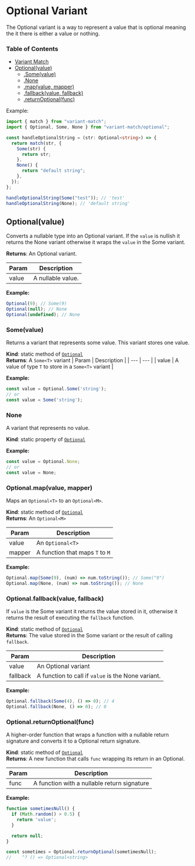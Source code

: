 # Optional Variant

The Optional variant is a way to represent a value that is optional meaning the it there is either a value or nothing.

### Table of Contents

- [Variant Match](/docs/variant.md)
- [Optional(value)](#optionalvalue)
  - [.Some(value)](#somevalue)
  - [.None](#none)
  - [.map(value, mapper)](#optionalmapvalue-mapper)
  - [.fallback(value, fallback)](#optionalfallbackvalue-fallback)
  - [.returnOptional(func)](#optionalreturnoptionalfunc)

Example:

```ts
import { match } from "variant-match";
import { Optional, Some, None } from "variant-match/optional";

const handleOptionalString = (str: Optional<string>) => {
  return match(str, {
    Some(str) {
      return str;
    },
    None() {
      return "default string";
    },
  });
};

handleOptionalString(Some("test")); // 'test'
handleOptionalString(None); // 'default string'
```

## Optional(value)
Converts a nullable type into an Optional variant.
If the `value` is nullish it returns the None variant
otherwise it wraps the `value` in the Some variant.

**Returns**: An Optional variant.

| Param | Description |
| --- | --- |
| value | A nullable value. |

**Example:**
```ts
Optional(9); // Some(9)
Optional(null); // None
Optional(undefined); // None
```

### Some(value)
Returns a variant that represents some value. This variant stores one value.

**Kind**: static method of [`Optional`](#optionalvalue)  
**Returns**: A `Some<T>` variant
| Param | Description |
| --- | --- |
| value | A value of type `T` to store in a `Some<T>` variant |

**Example:**
```ts
const value = Optional.Some('string');
// or
const value = Some('string');
```

### None
A variant that represents no value.

**Kind**: static property of [`Optional`](#optionalvalue)  

**Example:**
```ts
const value = Optional.None;
// or
const value = None;
```

### Optional.map(value, mapper)
Maps an `Optional<T>` to an `Optional<M>`.

**Kind**: static method of [`Optional`](#optionalvalue)  
**Returns**: An `Optional<M>`  

| Param | Description |
| --- | --- |
| value | An `Optional<T>` |
| mapper | A function that maps `T` to `M` |

**Example:**
```ts
Optional.map(Some(9), (num) => num.toString()); // Some("9")
Optional.map(None, (num) => num.toString()); // None
```

### Optional.fallback(value, fallback)
If `value` is the Some variant it returns the value stored in it,
otherwise it returns the result of executing the `fallback` function.

**Kind**: static method of [`Optional`](#optionalvalue)  
**Returns**: The value stored in the Some variant or the result of calling `fallback`.  

| Param | Description |
| --- | --- |
| value | An Optional variant |
| fallback | A function to call if `value` is the None variant. |

**Example:**
```ts
Optional.fallback(Some(4), () => 0); // 4
Optional.fallback(None, () => 0); // 0
```

### Optional.returnOptional(func)
A higher-order function that wraps a function with
a nullable return signature and converts it to a
Optional return signature.

**Kind**: static method of [`Optional`](#optionalvalue)  
**Returns**: A new function that calls `func` wrapping its
         return in an Optional.  

| Param | Description |
| --- | --- |
| func | A function with a nullable return signature |

**Example:**
```ts
function sometimesNull() {
  if (Math.random() > 0.5) {
    return 'value';
  }

  return null;
}

const sometimes = Optional.returnOptional(sometimesNull);
//    ^? () => Optional<string>
```
